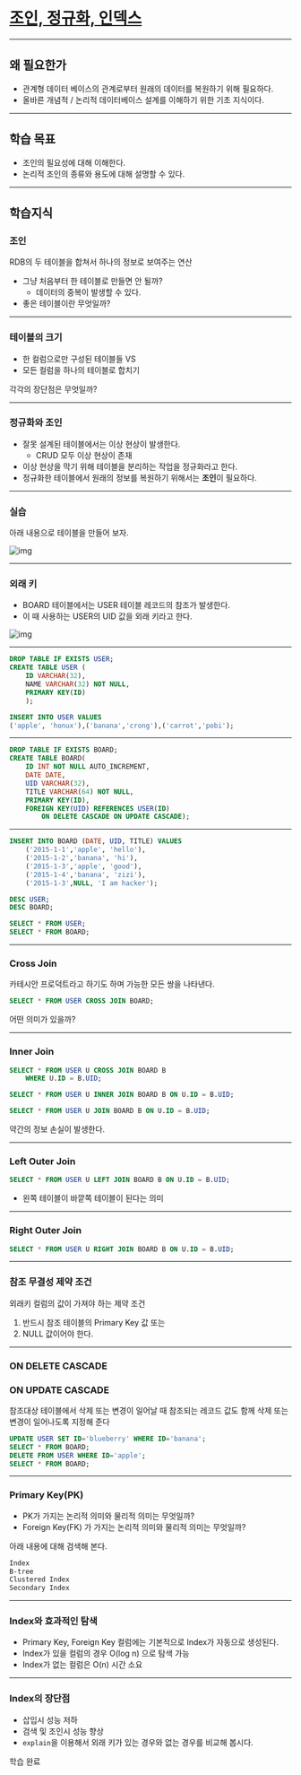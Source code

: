 # [조인, 정규화, 인덱스](https://lucas.codesquad.kr/course/boost-4-membership/todo-backend/Join-and-Index)

------

## 왜 필요한가

- 관계형 데이터 베이스의 관계로부터 원래의 데이터를 복원하기 위해 필요하다.
- 올바른 개념적 / 논리적 데이터베이스 설계를 이해하기 위한 기초 지식이다.

------

## 학습 목표

- 조인의 필요성에 대해 이해한다.
- 논리적 조인의 종류와 용도에 대해 설명할 수 있다.

------

## 학습지식

### 조인

RDB의 두 테이블을 합쳐서 하나의 정보로 보여주는 연산

- 그냥 처음부터 한 테이블로 만들면 안 될까?
  - 데이터의 중복이 발생할 수 있다.
- 좋은 테이블이란 무엇일까?

------

### 테이블의 크기

- 한 컬럼으로만 구성된 테이블들 VS
- 모든 컬럼을 하나의 테이블로 합치기

각각의 장단점은 무엇일까?

------

### 정규화와 조인

- 잘못 설계된 테이블에서는 이상 현상이 발생한다.
  - CRUD 모두 이상 현상이 존재
- 이상 현상을 막기 위해 테이블을 분리하는 작업을 정규화라고 한다.
- 정규화한 테이블에서 원래의 정보를 복원하기 위해서는 **조인**이 필요하다.

------

### 실습

아래 내용으로 테이블을 만들어 보자.

![img](http://public.codesquad.kr/honux/images/table1.png)

------

### 외래 키

- BOARD 테이블에서는 USER 테이블 레코드의 참조가 발생한다.
- 이 때 사용하는 USER의 UID 값을 외래 키라고 한다.

![img](https://lucas.codesquad.kr/course/boost-4-membership/http://public.codesquad.kr/honux/images/table1.png)

------

```sql
DROP TABLE IF EXISTS USER;
CREATE TABLE USER (
	ID VARCHAR(32),
	NAME VARCHAR(32) NOT NULL,
	PRIMARY KEY(ID)
	);

INSERT INTO USER VALUES
('apple', 'honux'),('banana','crong'),('carrot','pobi');
```

------

```sql
DROP TABLE IF EXISTS BOARD;
CREATE TABLE BOARD(
	ID INT NOT NULL AUTO_INCREMENT,
	DATE DATE,
	UID VARCHAR(32),
	TITLE VARCHAR(64) NOT NULL,
	PRIMARY KEY(ID),
	FOREIGN KEY(UID) REFERENCES USER(ID)
        ON DELETE CASCADE ON UPDATE CASCADE);
```

------

```sql
INSERT INTO BOARD (DATE, UID, TITLE) VALUES
	('2015-1-1','apple', 'hello'),
	('2015-1-2','banana', 'hi'),
	('2015-1-3','apple', 'good'),
	('2015-1-4','banana', 'zizi'),
	('2015-1-3',NULL, 'I am hacker');

DESC USER;
DESC BOARD;

SELECT * FROM USER;
SELECT * FROM BOARD;
```

------

### Cross Join

카테시안 프로덕트라고 하기도 하며 가능한 모든 쌍을 나타낸다.

```sql
SELECT * FROM USER CROSS JOIN BOARD;
```

어떤 의미가 있을까?

------

### Inner Join

```sql
SELECT * FROM USER U CROSS JOIN BOARD B
	WHERE U.ID = B.UID;

SELECT * FROM USER U INNER JOIN BOARD B ON U.ID = B.UID;

SELECT * FROM USER U JOIN BOARD B ON U.ID = B.UID;
```

약간의 정보 손실이 발생한다.

------

### Left Outer Join

```sql
SELECT * FROM USER U LEFT JOIN BOARD B ON U.ID = B.UID;
```

- 왼쪽 테이블이 바깥쪽 테이블이 된다는 의미

------

### Right Outer Join

```sql
SELECT * FROM USER U RIGHT JOIN BOARD B ON U.ID = B.UID;
```

------

### 참조 무결성 제약 조건

외래키 컬럼의 값이 가져야 하는 제약 조건

1. 반드시 참조 테이블의 Primary Key 값 또는
2. NULL 값이어야 한다.

------

### ON DELETE CASCADE

### ON UPDATE CASCADE

참조대상 테이블에서 삭제 또는 변경이 일어날 때 참조되는 레코드 값도 함께 삭제 또는 변경이 일어나도록 지정해 준다

```sql
UPDATE USER SET ID='blueberry' WHERE ID='banana';
SELECT * FROM BOARD;
DELETE FROM USER WHERE ID='apple';
SELECT * FROM BOARD;
```

------

### Primary Key(PK)

- PK가 가지는 논리적 의미와 물리적 의미는 무엇일까?
- Foreign Key(FK) 가 가지는 논리적 의미와 물리적 의미는 무엇일까?

아래 내용에 대해 검색해 본다.

```txt
Index
B-tree
Clustered Index
Secondary Index
```

------

### Index와 효과적인 탐색

- Primary Key, Foreign Key 컬럼에는 기본적으로 Index가 자동으로 생성된다.
- Index가 있을 컬럼의 경우 O(log n) 으로 탐색 가능
- Index가 없는 컬럼은 O(n) 시간 소요

------

### Index의 장단점

- 삽입시 성능 저하
- 검색 및 조인시 성능 향상
- `explain`을 이용해서 외래 키가 있는 경우와 없는 경우를 비교해 봅시다.

학습 완료


  